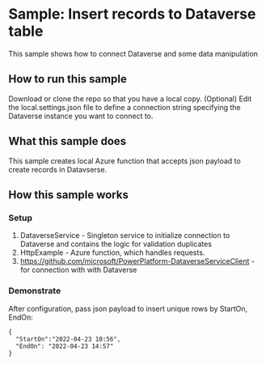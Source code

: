 # Sample: Insert records to Dataverse table

This sample shows how to connect Dataverse and some data manipulation 

## How to run this sample

Download or clone the repo so that you have a local copy.
(Optional) Edit the local.settings.json file to define a connection string specifying the Dataverse instance you want to connect to.

## What this sample does

This sample creates local Azure function that accepts json payload to create records in Datavserse. 

## How this sample works

### Setup

1. DataverseService - Singleton service to initialize connection to Dataverse and contains the logic for validation duplicates
2. HttpExample - Azure function, which handles requests.
3. https://github.com/microsoft/PowerPlatform-DataverseServiceClient - for connection with with Dataverse

### Demonstrate

After configuration, pass json payload to insert unique rows by StartOn, EndOn:
```
{
  "StartOn":"2022-04-23 10:56",
  "EndOn": "2022-04-23 14:57"
}
```
